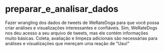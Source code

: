 # preparar_e_analisar_dados
Fazer wrangling dos dados de tweets de WeRateDoga para que você possa criar análises e visualizações interessantes e confiáveis. Sim, WeRateDogs nos deu acesso a seu arquivo de tweets, mas ele contém informações muito básicas. Coleta, avaliação e limpeza adicionais são necessárias para análises e visualizações que mereçam uma reação de "Uau!"
